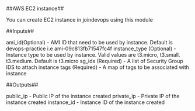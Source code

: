 ##AWS EC2 instance##

You can create EC2 instance in joindevops using this module

##Inputs##

ami_id(Optional) - AMI ID that need to be used by instance. Default is devops-practice i.e ami-09c813fb71547fc4f
instance_type (Optional) - Instance type to be used by instance. Valid values are t3.micro, t3.small. t3.medium. Default is t3.micro
sg_ids (Required) - A list of Security Group IDS to attach instance
tags (Required) - A map of tags to be associated with instance

##Outputs##

public_ip - Public IP of the instance created
private_ip - Private IP of the instance created
instance_id - Instance ID of the instance created